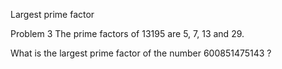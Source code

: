 Largest prime factor

Problem 3
The prime factors of 13195 are 5, 7, 13 and 29.

What is the largest prime factor of the number 600851475143 ?
